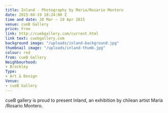 ```yaml
---
title: Inland - Photography by Maria/Rosario Montero
date: 2015-04-19 18:24:00 Z
time and date: 20 Mar – 19 Apr 2015
venue: cueB Gallery
price: Free
link: http://cuebgallery.com/current.html
link text: cuebgallery.com
background image: "/uploads/inland-background.jpg"
thumbnail image: "/uploads/inland-thumb.jpg"
colour: red
from: cueB Gallery
Neighbourhood:
- Brockley
Type:
- Art & Design
Venue:
- cueB Gallery
---
```


cueB gallery is proud to present Inland, an exhibition by chilean artist Maria /Rosario Montero.
 
